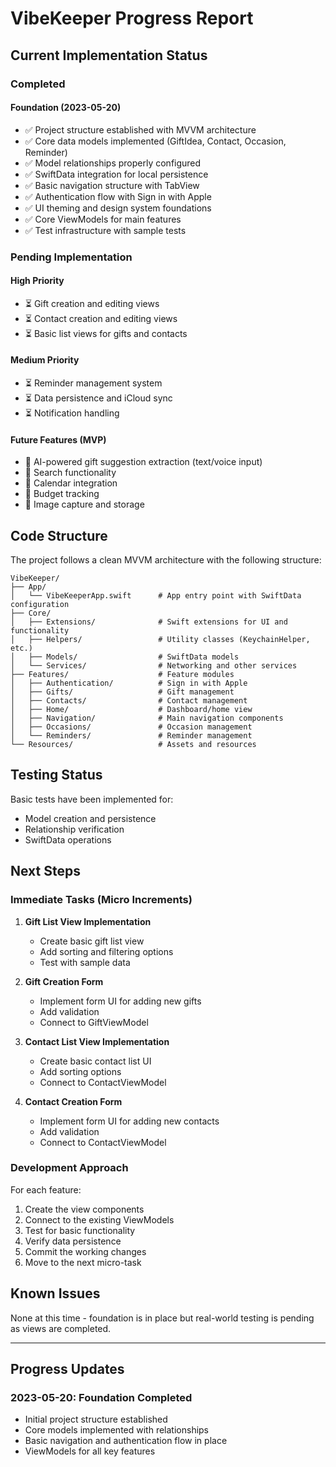# VibeKeeper Progress Report

## Current Implementation Status

### Completed

#### Foundation (2023-05-20)
- ✅ Project structure established with MVVM architecture
- ✅ Core data models implemented (GiftIdea, Contact, Occasion, Reminder)
- ✅ Model relationships properly configured
- ✅ SwiftData integration for local persistence
- ✅ Basic navigation structure with TabView
- ✅ Authentication flow with Sign in with Apple
- ✅ UI theming and design system foundations
- ✅ Core ViewModels for main features
- ✅ Test infrastructure with sample tests

### Pending Implementation

#### High Priority
- ⏳ Gift creation and editing views
- ⏳ Contact creation and editing views 
- ⏳ Basic list views for gifts and contacts

#### Medium Priority
- ⏳ Reminder management system
- ⏳ Data persistence and iCloud sync
- ⏳ Notification handling

#### Future Features (MVP)
- 🔮 AI-powered gift suggestion extraction (text/voice input)
- 🔮 Search functionality
- 🔮 Calendar integration
- 🔮 Budget tracking
- 🔮 Image capture and storage

## Code Structure

The project follows a clean MVVM architecture with the following structure:

```
VibeKeeper/
├── App/
│   └── VibeKeeperApp.swift      # App entry point with SwiftData configuration
├── Core/
│   ├── Extensions/              # Swift extensions for UI and functionality
│   ├── Helpers/                 # Utility classes (KeychainHelper, etc.)
│   ├── Models/                  # SwiftData models
│   └── Services/                # Networking and other services
├── Features/                    # Feature modules
│   ├── Authentication/          # Sign in with Apple
│   ├── Gifts/                   # Gift management
│   ├── Contacts/                # Contact management
│   ├── Home/                    # Dashboard/home view
│   ├── Navigation/              # Main navigation components
│   ├── Occasions/               # Occasion management
│   └── Reminders/               # Reminder management
└── Resources/                   # Assets and resources
```

## Testing Status

Basic tests have been implemented for:
- Model creation and persistence
- Relationship verification
- SwiftData operations

## Next Steps

### Immediate Tasks (Micro Increments)

1. **Gift List View Implementation**
   - Create basic gift list view
   - Add sorting and filtering options
   - Test with sample data

2. **Gift Creation Form**
   - Implement form UI for adding new gifts
   - Add validation
   - Connect to GiftViewModel

3. **Contact List View Implementation**
   - Create basic contact list UI
   - Add sorting options
   - Connect to ContactViewModel

4. **Contact Creation Form**
   - Implement form UI for adding new contacts
   - Add validation
   - Connect to ContactViewModel

### Development Approach

For each feature:
1. Create the view components
2. Connect to the existing ViewModels
3. Test for basic functionality
4. Verify data persistence
5. Commit the working changes
6. Move to the next micro-task

## Known Issues

None at this time - foundation is in place but real-world testing is pending as views are completed.

---

## Progress Updates

### 2023-05-20: Foundation Completed
- Initial project structure established
- Core models implemented with relationships
- Basic navigation and authentication flow in place
- ViewModels for all key features